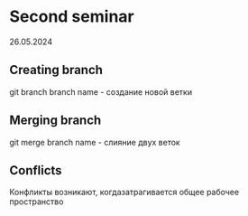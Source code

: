 # Second seminar

26.05.2024

## Creating branch

git branch branch name - создание новой ветки

## Merging branch

git merge branch name - слияние двух веток

## Conflicts

Конфликты возникают, когдазатрагивается общее рабочее пространство

